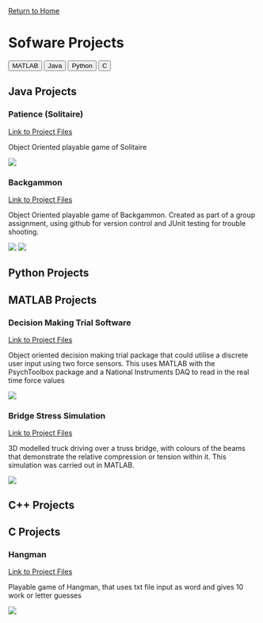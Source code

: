 <html>
<head>
  <a href="https://ohogan217.github.io/">Return to Home</a> 
  <link rel="stylesheet" href="tabs.css">
  <h1>Sofware Projects</h1>
</head>
<script>
function openPage(evt, cityName) {
  // Declare all variables
  var i, tabcontent, tablinks;
  tabcontent = document.getElementsByClassName("tabcontent");
  for (i = 0; i < tabcontent.length; i++) {
    tabcontent[i].style.display = "none";
  }

  tablinks = document.getElementsByClassName("tablinks");
  for (i = 0; i < tablinks.length; i++) {
    tablinks[i].className = tablinks[i].className.replace(" active", "");
  }
  document.getElementById(cityName).style.display = "block";
  evt.currentTarget.className += " active";
} 
window.onload = function(){
var acc = document.getElementsByClassName("accordion");
var i;
for (i = 0; i < acc.length; i++) {
  acc[i].addEventListener("click", function() {
    this.classList.toggle("active");
    var panel = this.nextElementSibling;
    if (panel.style.display === "block") {
      panel.style.display = "none";
    } else {
      panel.style.display = "block";
    }
  });
}
document.getElementById("defaultOpen").click(); 
}
document.getElementsByClassName("tablinks")[1].className = "active";
</script>
<div class="btn-group">
  <button class="tablinks" onclick="openPage(event, '3')" id = "defaultOpen">MATLAB</button>
  <button class="tablinks" onclick="openPage(event, '1')">Java</button>
  <button class="tablinks" onclick="openPage(event, '2')">Python</button>
  <button class="tablinks" onclick="openPage(event, '5')">C</button>
</div>

<div id="1" class="tabcontent">
  <h2>Java Projects</h2>
  <h3>Patience (Solitaire)</h3>
  <a href =  "https://github.com/Ohogan217/Ohogan217.github.io/tree/master/Software%20Projects/Java/Patience">Link to Project Files</a>
  <p>Object Oriented playable game of Solitaire</p>
  <img src="Software Projects/Images/Patience.png"
     style="max-width: 100%;"/> 
  <p></p>
  <h3>Backgammon</h3>
  <a href =  "https://github.com/Ohogan217/Group_34">Link to Project Files</a>
  
  
  <p>Object Oriented playable game of Backgammon. Created as part of a group assignment, using github for version control and JUnit testing for trouble shooting.</p>
  <img src="Software Projects/Images/Bg1.png"
     style="max-width: 100%;"/> 
  <img src="Software Projects/Images/Bg2.png"
     style="max-width: 100%;"/> 
</div>

<div id="2" class="tabcontent">
  <h2>Python Projects</h2>
  
</div>

<div id="3" class="tabcontent">
  <h2>MATLAB Projects</h2>
  <h3>Decision Making Trial Software</h3>
  <a href =  "https://github.com/Ohogan217/Ohogan217.github.io/tree/master/Software%20Projects/MATLAB/Thesis Software">Link to Project Files</a>
  
  <p>Object oriented decision making trial package that could utilise a discrete user input using two force sensors. This uses MATLAB with the PsychToolbox package and a National Instruments DAQ to read in the real time force values</p>
  <img src="Software Projects/Images/DMTrial.png"
     style="max-width: 100%;"/> 
  <p></p>
  <h3>Bridge Stress Simulation</h3>
  <a href =  "https://github.com/Ohogan217/Ohogan217.github.io/tree/master/Software%20Projects/Matlab/Modelling and Simulation">Link to Project Files</a>
  <p>3D modelled truck driving over a truss bridge, with colours of the beams that demonstrate the relative compression or tension within it. This simulation was carried out in MATLAB.</p>
  <img src="Software Projects/Images/MnS.gif"
     style="max-width: 100%;"/> 
</div>

<div id="4" class="tabcontent">
  <h2>C++ Projects</h2>
  
</div>

<div id="5" class="tabcontent">
  <h2>C Projects</h2>
  <h3>Hangman</h3>
  <a href =  "https://github.com/Ohogan217/Ohogan217.github.io/tree/master/Software%20Projects/C">Link to Project Files</a>
  <p>Playable game of Hangman, that uses txt file input as word and gives 10 work or letter guesses</p>
  <img src="Software Projects/Images/Hangman.png"
     style="max-width: 100%;"/> 
</div>
</html>
